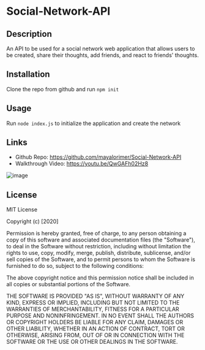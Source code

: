# Social-Network-API

## Description
An API to be used for a social network web application that allows users to be created, share their thoughts, add friends, and react to friends' thoughts. 

## Installation
Clone the repo from github and run
```npm init```

## Usage
Run ```node index.js``` to initialize the application and create the network

## Links
- Github Repo: https://github.com/mayalorimer/Social-Network-API
- Walkthrough Video: https://youtu.be/QwGAFh02Hz8 

![image](./utils/Screen%20Shot%202022-07-29%20at%209.57.58%20PM.png)

## License

MIT License

Copyright (c) [2020]

Permission is hereby granted, free of charge, to any person obtaining a copy of this software and associated documentation files (the "Software"), to deal in the Software without restriction, including without limitation the rights to use, copy, modify, merge, publish, distribute, sublicense, and/or sell copies of the Software, and to permit persons to whom the Software is furnished to do so, subject to the following conditions:

The above copyright notice and this permission notice shall be included in all copies or substantial portions of the Software.

THE SOFTWARE IS PROVIDED "AS IS", WITHOUT WARRANTY OF ANY KIND, EXPRESS OR IMPLIED, INCLUDING BUT NOT LIMITED TO THE WARRANTIES OF MERCHANTABILITY, FITNESS FOR A PARTICULAR PURPOSE AND NONINFRINGEMENT. IN NO EVENT SHALL THE AUTHORS OR COPYRIGHT HOLDERS BE LIABLE FOR ANY CLAIM, DAMAGES OR OTHER LIABILITY, WHETHER IN AN ACTION OF CONTRACT, TORT OR OTHERWISE, ARISING FROM, OUT OF OR IN CONNECTION WITH THE SOFTWARE OR THE USE OR OTHER DEALINGS IN THE SOFTWARE.

